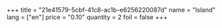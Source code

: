 +++
title = "21e41579-5cbf-41c8-ac1b-e6256220087d"
name = "Island"
lang = ["en"]
price = "0.10"
quantity = 2
foil = false
+++
